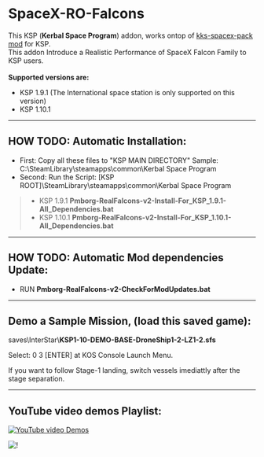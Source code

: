# SpaceX-RO-Falcons
This KSP (**Kerbal Space Program**) addon, works ontop of [kks-spacex-pack mod](https://forum.kerbalspaceprogram.com/index.php?/topic/193933-1101-kks-spacex-pack-v65-01112020/) for KSP.<br>
This addon Introduce a Realistic Performance of SpaceX Falcon Family to KSP users.<br>
<br>
**Supported versions are:**
- KSP 1.9.1 (The International space station is only supported on this version)<br>
- KSP 1.10.1<br>

----
<h2>HOW TODO: Automatic Installation:</h2>

- First: Copy all these files to "KSP MAIN DIRECTORY" Sample: C:\SteamLibrary\steamapps\common\Kerbal Space Program<br>
- Second: Run the Script: [KSP ROOT]\SteamLibrary\steamapps\common\Kerbal Space Program<br>
 >- KSP 1.9.1  **Pmborg-RealFalcons-v2-Install-For_KSP_1.9.1-All_Dependencies.bat**<br>
 >- KSP 1.10.1 **Pmborg-RealFalcons-v2-Install-For_KSP_1.10.1-All_Dependencies.bat**<br>

----
<h2>HOW TODO: Automatic Mod dependencies Update:</h2>

- RUN  **Pmborg-RealFalcons-v2-CheckForModUpdates.bat**<br>

----
<h2>Demo a Sample Mission, (load this saved game):</h2>

saves\InterStar\\**KSP1-10-DEMO-BASE-DroneShip1-2-LZ1-2.sfs**<br>

Select: 0 3 [ENTER] at KOS Console Launch Menu.

If you want to follow Stage-1 landing, switch vessels imediattly after the stage separation.


----
<h2>YouTube video demos Playlist:</h2>

[![YouTube video Demos](blob:https://imgur.com/2e364972-9526-46f9-be95-8cb1b43dc7d2)](https://www.youtube.com/playlist?list=PLKyZSZ3Rbi6afgvRnMc2XUgyUA8dcYNkP)

![!](https://i.imgur.com/Qd0NqYw.png)

